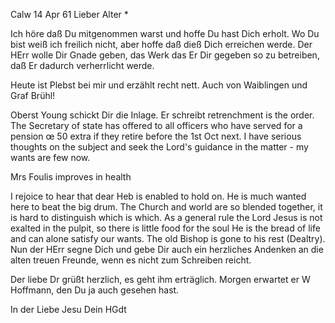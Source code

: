  Calw 14 Apr 61
Lieber Alter <Hebich>*

Ich höre daß Du mitgenommen warst und hoffe Du hast Dich erholt. Wo Du bist weiß ich freilich nicht, aber hoffe daß dieß Dich erreichen werde. Der HErr wolle Dir Gnade geben, das Werk das Er Dir gegeben so zu betreiben, daß Er dadurch verherrlicht werde.

Heute ist Plebst bei mir und erzählt recht nett. Auch von Waiblingen und Graf Brühl!

Oberst Young schickt Dir die Inlage. Er schreibt retrenchment is the order. The Secretary of state has offered to all officers who have served for a pension œ 50 extra if they retire before the 1st Oct next. I have serious thoughts on the subject and seek the Lord's guidance in the matter - my wants are few now.

Mrs Foulis improves in health

I rejoice to hear that dear Heb is enabled to hold on. He is much wanted here to beat the big drum. The Church and world are so blended together, it is hard to distinguish which is which. As a general rule the Lord Jesus is not exalted in the pulpit, so there is little food for the soul 
He is the bread of life and can alone satisfy our wants. The old Bishop is gone to his rest (Dealtry). Nun der HErr segne Dich und gebe Dir auch ein herzliches Andenken an die alten treuen Freunde, wenn es nicht zum Schreiben reicht.

Der liebe Dr grüßt herzlich, es geht ihm erträglich. Morgen erwartet er W Hoffmann, den Du ja auch gesehen hast.

 In der Liebe Jesu
 Dein HGdt
